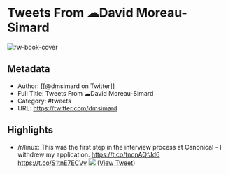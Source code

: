 # Tweets From ☁David Moreau-Simard

![rw-book-cover](https://pbs.twimg.com/profile_images/1255177913688866817/QBMMlOb5.jpg)

## Metadata
- Author: [[@dmsimard on Twitter]]
- Full Title: Tweets From ☁David Moreau-Simard
- Category: #tweets
- URL: https://twitter.com/dmsimard

## Highlights
- /r/linux: This was the first step in the interview process at Canonical - I withdrew my application. https://t.co/tncnAQfJd6 https://t.co/S1tnE7ECVv
  ![](https://pbs.twimg.com/media/FOPEKGbWUAAzYxS.jpg) ([View Tweet](https://twitter.com/dmsimard/status/1505262381609406467))
